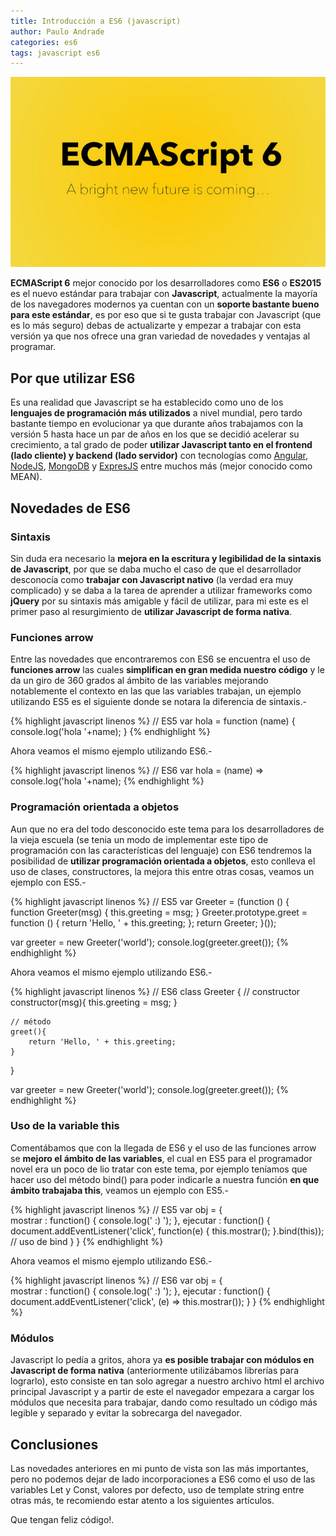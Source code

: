 ```yaml
---
title: Introducción a ES6 (javascript)
author: Paulo Andrade
categories: es6
tags: javascript es6
---
```


![Ecma Script 6](/img/es6.jpg)

**ECMAScript 6** mejor conocido por los desarrolladores como **ES6** o **ES2015** es el nuevo estándar para trabajar con **Javascript**, actualmente la mayoría de los navegadores modernos ya cuentan con un **soporte bastante bueno para este estándar**, es por eso que si te gusta trabajar con Javascript (que es lo más seguro) debas de actualizarte y empezar a trabajar con esta versión ya que nos ofrece una gran variedad de novedades y ventajas al programar.

## Por que utilizar ES6

Es una realidad que Javascript se ha establecido como uno de los **lenguajes de programación más utilizados** a nivel mundial, pero tardo bastante tiempo en evolucionar ya que durante años trabajamos con la versión 5 hasta hace un par de años en los que se decidió acelerar su crecimiento, a tal grado de poder **utilizar Javascript tanto en el frontend (lado cliente) y backend (lado servidor)** con tecnologías como [Angular](https://angular.io), [NodeJS](https://nodejs.org), [MongoDB](https://mongodb.com/es) y [ExpresJS](https://expressjs.com/es/) entre muchos más (mejor conocido como MEAN).

<ins class="adsbygoogle"
     style="display:block; text-align:center;"
     data-ad-layout="in-article"
     data-ad-format="fluid"
     data-ad-client="ca-pub-0593566584451788"
     data-ad-slot="1426664336"></ins>
<script>
     (adsbygoogle = window.adsbygoogle || []).push({});
</script>

## Novedades de ES6

### Sintaxis

Sin duda era necesario la **mejora en la escritura y legibilidad de la sintaxis de Javascript**, por que se daba mucho el caso de que el desarrollador desconocía como **trabajar con Javascript nativo** (la verdad era muy complicado) y se daba a la tarea de aprender a utilizar frameworks como **jQuery** por su sintaxis más amigable y fácil de utilizar, para mi este es el primer paso al resurgimiento de **utilizar Javascript de forma nativa**.

### Funciones arrow

Entre las novedades que encontraremos con ES6 se encuentra el uso de **funciones arrow**  las cuales **simplifican en gran medida nuestro código** y le da un giro de 360 grados al ámbito de las variables mejorando notablemente el contexto en las que las variables trabajan, un ejemplo utilizando ES5 es el siguiente donde se notara la diferencia de sintaxis.-

{% highlight javascript linenos %}
// ES5
var hola = function (name) {
     console.log('hola '+name);
}
{% endhighlight %}

Ahora veamos el mismo ejemplo utilizando ES6.-

{% highlight javascript linenos %}
// ES6
var hola = (name) => console.log('hola '+name);
{% endhighlight %}

### Programación orientada a objetos

Aun que no era del todo desconocido este tema para los desarrolladores de la vieja escuela (se tenia un modo de implementar este tipo de programación con las características del lenguaje) con ES6 tendremos la posibilidad de **utilizar programación orientada a objetos**, esto conlleva el uso de clases, constructores, la mejora this entre otras cosas, veamos un ejemplo con ES5.-

{% highlight javascript linenos %}
// ES5
var Greeter = (function ()
{
    function Greeter(msg) {
        this.greeting = msg;
    }
    Greeter.prototype.greet = function () {
        return 'Hello, ' + this.greeting;
    };
    return Greeter;
}());

var greeter = new Greeter('world');
console.log(greeter.greet());
{% endhighlight %}

Ahora veamos el mismo ejemplo utilizando ES6.-

{% highlight javascript linenos %}
// ES6
class Greeter {
    // constructor
    constructor(msg){
        this.greeting = msg;
    }
		
    // método
    greet(){
        return 'Hello, ' + this.greeting;
    }
}

var greeter = new Greeter('world');
console.log(greeter.greet());
{% endhighlight %}

### Uso de la variable this

Comentábamos que con la llegada de ES6 y el uso de las funciones arrow se **mejoro el ámbito de las variables**, el cual en ES5 para el programador novel era un poco de lio tratar con este tema, por ejemplo teníamos que hacer uso del método bind() para poder indicarle a nuestra función **en que ámbito trabajaba this**, veamos un ejemplo con ES5.-

{% highlight javascript linenos %}
// ES5
var obj = {  
    mostrar : function() {
        console.log(' :) ');
    },
    ejecutar : function() {
        document.addEventListener('click', function(e) {
            this.mostrar();
        }.bind(this)); // uso de bind
    }
}
{% endhighlight %}

Ahora veamos el mismo ejemplo utilizando ES6.-

{% highlight javascript linenos %}
// ES6
var obj = {  
    mostrar : function() {
        console.log(' :) ');
    },
    ejecutar : function() {
        document.addEventListener('click', (e) => this.mostrar());
    }
}
{% endhighlight %}

### Módulos

Javascript lo pedía a gritos, ahora ya **es posible trabajar con módulos en Javascript de forma nativa** (anteriormente utilizábamos librerías para lograrlo), esto consiste en tan solo agregar a nuestro archivo html el archivo principal Javascript y a partir de este el navegador empezara a cargar los módulos que necesita para trabajar, dando como resultado un código más legible y separado y evitar la sobrecarga del navegador.

## Conclusiones

Las novedades anteriores en mi punto de vista son las más importantes, pero no podemos dejar de lado incorporaciones a ES6 como el uso de las variables Let y Const, valores por defecto, uso de template string entre otras más, te recomiendo estar atento a los siguientes artículos.

Que tengan feliz código!.